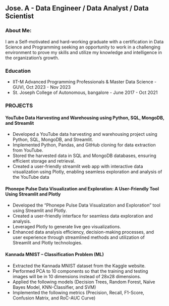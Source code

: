 ## Jose. A - Data Engineer / Data Analyst / Data Scientist

### About Me:
I am a Self-motivated and hard-working graduate with a certification in Data Science and Programming seeking an opportunity to work in a challenging environment to prove my skills and utilize my knowledge and intelligence in the organization’s growth.

### Education
* IIT-M Advanced Programming Professionals & Master Data Science - GUVI, Oct 2023 - Nov 2023
* St. Joseph College of Autonomous, bangalore - June 2017 - Oct 2021
  
### PROJECTS 
#### YouTube Data Harvesting and Warehousing using Python, SQL, MongoDB, and Streamlit 
* Developed a YouTube data harvesting and warehousing project using Python, SQL, MongoDB, and Streamlit.
* Implemented Python, Pandas, and GitHub cloning for data extraction from YouTube.
* Stored the harvested data in SQL and MongoDB databases, ensuring efficient storage and retrieval. 
* Created a user-friendly streamlit web app with interactive data visualization using Plotly, enabling seamless exploration and analysis of the YouTube data

#### Phonepe Pulse Data Visualization and Exploration: A User-Friendly Tool Using Streamlit and Plotly
* Developed the “Phonepe Pulse Data Visualization and Exploration” tool using Streamlit and Plotly.
* Created a user-friendly interface for seamless data exploration and analysis.
* Leveraged Plotly to generate live geo visualizations.
* Enhanced data analysis efficiency, decision-making processes, and user experience through streamlined methods and utilization of Streamlit and Plotly technologies.

#### Kannada MNIST – Classification Problem (ML) 
* Extracted the Kannada MNIST dataset from the Kaggle website.
* Performed PCA to 10 components so that the training and testing images will be in 10 dimensions instead of 28x28 dimensions.
* Applied the following models (Decision Trees, Random Forest, Naïve Bayes Model, KNN-Classifier, and SVM)
* Implemented the following metrics (Precision, Recall, F1-Score, Confusion Matrix, and RoC-AUC Curve)
